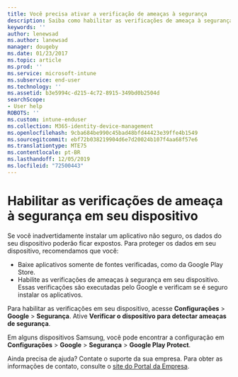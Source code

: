 ```yaml
---
title: Você precisa ativar a verificação de ameaças à segurança
description: Saiba como habilitar as verificações de ameaça à segurança em seu dispositivo
keywords: ''
author: lenewsad
ms.author: lanewsad
manager: dougeby
ms.date: 01/23/2017
ms.topic: article
ms.prod: ''
ms.service: microsoft-intune
ms.subservice: end-user
ms.technology: ''
ms.assetid: b3e5994c-d215-4c72-8915-349bd0b2504d
searchScope:
- User help
ROBOTS: ''
ms.custom: intune-enduser
ms.collection: M365-identity-device-management
ms.openlocfilehash: 9cba684be990c45bad48bfd44423e39ffe4b1549
ms.sourcegitcommit: ebf72b038219904d6e7d20024b107f4aa68f57e6
ms.translationtype: MTE75
ms.contentlocale: pt-BR
ms.lasthandoff: 12/05/2019
ms.locfileid: "72500443"
---
```

# <a name="enable-security-threat-scans-on-your-device"></a>Habilitar as verificações de ameaça à segurança em seu dispositivo 
Se você inadvertidamente instalar um aplicativo não seguro, os dados do seu dispositivo poderão ficar expostos. Para proteger os dados em seu dispositivo, recomendamos que você: 

* Baixe aplicativos somente de fontes verificadas, como da Google Play Store.  
* Habilite as verificações de ameaças à segurança em seu dispositivo. Essas verificações são executadas pelo Google e verificam se é seguro instalar os aplicativos.  

Para habilitar as verificações em seu dispositivo, acesse **Configurações** > **Google** > **Segurança**. Ative **Verificar o dispositivo para detectar ameaças de segurança**.  

Em alguns dispositivos Samsung, você pode encontrar a configuração em **Configurações** > **Google** > **Segurança** > **Google Play Protect**.

Ainda precisa de ajuda? Contate o suporte da sua empresa. Para obter as informações de contato, consulte o [site do Portal da Empresa](https://go.microsoft.com/fwlink/?linkid=2010980). 
